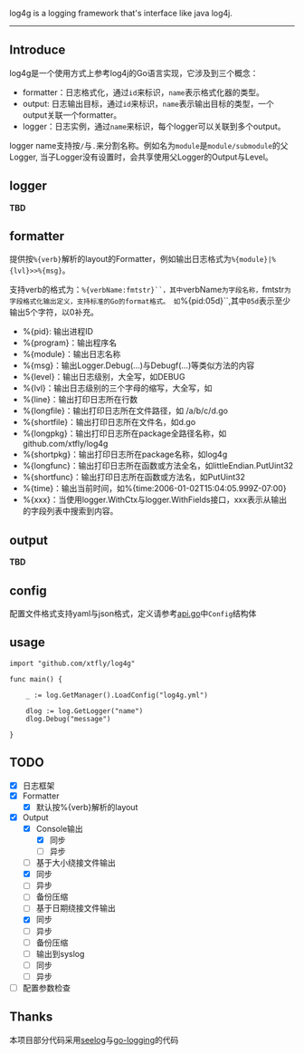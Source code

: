 log4g is a logging framework that's interface like java log4j.

--------

## Introduce

log4g是一个使用方式上参考log4j的Go语言实现，它涉及到三个概念：

 - formatter：日志格式化，通过`id`来标识，`name`表示格式化器的类型。
 - output: 日志输出目标，通过`id`来标识，`name`表示输出目标的类型，一个output关联一个formatter。
 - logger：日志实例，通过`name`来标识，每个logger可以关联到多个output。


logger name支持按`/`与`.`来分割名称。例如名为`module`是`module/submodule`的父Logger,
当子Logger没有设置时，会共享使用父Logger的Output与Level。


## logger

 **TBD**

## formatter

提供按`%{verb}`解析的layout的Formatter，例如输出日志格式为`%{module}|%{lvl}>>%{msg}`。

支持verb的格式为：`%{verbName:fmtstr}``，其中`verbName`为字段名称，`fmtstr`为字段格式化输出定义，支持标准的Go的format格式。
如`%{pid:05d}``,其中`05d`表示至少输出5个字符，以0补充。

 - %{pid}: 输出进程ID
 - %{program}：输出程序名
 - %{module}：输出日志名称
 - %{msg}：输出Logger.Debug(...)与Debugf(...)等类似方法的内容
 - %{level}：输出日志级别，大全写，如DEBUG
 - %{lvl}：输出日志级别的三个字母的缩写，大全写，如
 - %{line}：输出打印日志所在行数
 - %{longfile}：输出打印日志所在文件路径，如 /a/b/c/d.go
 - %{shortfile}：输出打印日志所在文件名，如d.go
 - %{longpkg}：输出打印日志所在package全路径名称，如github.com/xtfly/log4g
 - %{shortpkg}：输出打印日志所在package名称，如log4g
 - %{longfunc}：输出打印日志所在函数或方法全名，如littleEndian.PutUint32
 - %{shortfunc}：输出打印日志所在函数或方法名，如PutUint32
 - %{time}：输出当前时间，如%{time:2006-01-02T15:04:05.999Z-07:00}
 - %{xxx}：当使用logger.WithCtx与logger.WithFields接口，xxx表示从输出的字段列表中搜索到内容。

## output

 **TBD**

## config

配置文件格式支持yaml与json格式，定义请参考[api.go](api.go)中`Config`结构体


## usage

```
import "github.com/xtfly/log4g"

func main() {

	_ := log.GetManager().LoadConfig("log4g.yml")

	dlog := log.GetLogger("name")
	dlog.Debug("message")

}
```

## TODO

- [x] 日志框架
- [x] Formatter
  - [x] 默认按%{verb}解析的layout
- [x] Output
  - [x] Console输出
     - [x] 同步
     - [ ] 异步
  - [ ] 基于大小绕接文件输出
   - [x] 同步
   - [ ] 异步
   - [ ] 备份压缩
  - [ ] 基于日期绕接文件输出
   - [x] 同步
   - [ ] 异步
   - [ ] 备份压缩
  - [ ] 输出到syslog
   - [ ] 同步
   - [ ] 异步
- [ ] 配置参数检查

## Thanks

本项目部分代码采用[seelog](https://github.com/cihub/seelog)与[go-logging](https://github.com/op/go-logging)的代码

